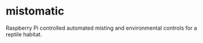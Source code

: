 # mistomatic
Raspberry Pi controlled automated misting and environmental controls for a reptile habitat. 
